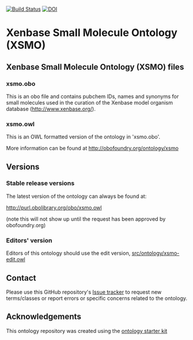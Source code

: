 [![Build Status](https://travis-ci.org/pellst/xsmo.svg?branch=master)](https://travis-ci.org/pellst/xsmo)
[![DOI](https://zenodo.org/badge/13996/pellst/xsmo.svg)](https://zenodo.org/badge/latestdoi/13996/pellst/xsmo)

# Xenbase Small Molecule Ontology (XSMO)

## Xenbase Small Molecule Ontology (XSMO) files 

### xsmo.obo
This is an obo file and contains pubchem IDs, names and synonyms for small molecules used in the curation of the Xenbase model organism database (http://www.xenbase.org/).

### xsmo.owl
This is an OWL formatted version of the ontology in 'xsmo.obo'.

More information can be found at http://obofoundry.org/ontology/xsmo

## Versions

### Stable release versions

The latest version of the ontology can always be found at:

http://purl.obolibrary.org/obo/xsmo.owl

(note this will not show up until the request has been approved by obofoundry.org)

### Editors' version

Editors of this ontology should use the edit version, [src/ontology/xsmo-edit.owl](src/ontology/xsmo-edit.owl)

## Contact

Please use this GitHub repository's [Issue tracker](https://github.com/pellst/xsmo/issues) to request new terms/classes or report errors or specific concerns related to the ontology.

## Acknowledgements

This ontology repository was created using the [ontology starter kit](https://github.com/INCATools/ontology-starter-kit)